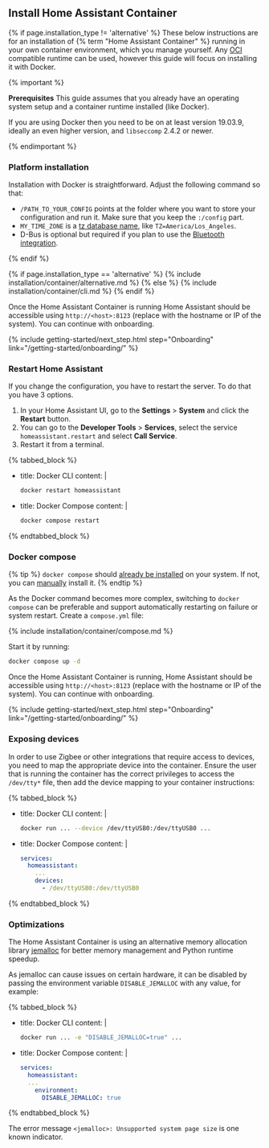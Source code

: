 ## Install Home Assistant Container

{% if page.installation_type != 'alternative' %}
These below instructions are for an installation of {% term "Home Assistant Container" %} running in your own container environment, which you manage yourself. Any [OCI](https://opencontainers.org/) compatible runtime can be used, however this guide will focus on installing it with Docker.

{% important %}

<b>Prerequisites</b>
This guide assumes that you already have an operating system setup and a container runtime installed (like Docker).

If you are using Docker then you need to be on at least version 19.03.9, ideally an even higher version, and `libseccomp` 2.4.2 or newer.

{% endimportant %}

### Platform installation

Installation with Docker is straightforward. Adjust the following command so that:

- `/PATH_TO_YOUR_CONFIG` points at the folder where you want to store your configuration and run it. Make sure that you keep the `:/config` part.
- `MY_TIME_ZONE` is a [tz database name](https://en.wikipedia.org/wiki/List_of_tz_database_time_zones), like `TZ=America/Los_Angeles`.
- D-Bus is optional but required if you plan to use the [Bluetooth integration](/integrations/bluetooth).

{% endif %}

{% if page.installation_type == 'alternative' %}
  {% include installation/container/alternative.md %}
{% else %}
  {% include installation/container/cli.md %}
{% endif %}

Once the Home Assistant Container is running Home Assistant should be accessible using `http://<host>:8123` (replace <host> with the hostname or IP of the system). You can continue with onboarding.

{% include getting-started/next_step.html step="Onboarding" link="/getting-started/onboarding/" %}

### Restart Home Assistant

If you change the configuration, you have to restart the server. To do that you have 3 options.

1. In your Home Assistant UI, go to the **Settings** > **System** and click the **Restart** button.
2. You can go to the **Developer Tools** > **Services**, select the service `homeassistant.restart` and select **Call Service**.
3. Restart it from a terminal.

{% tabbed_block %}

- title: Docker CLI
  content: |

    ```bash
    docker restart homeassistant
    ```

- title: Docker Compose
  content: |

    ```bash
    docker compose restart
    ```

{% endtabbed_block %}

### Docker compose

{% tip %}
`docker compose` should [already be installed](https://www.docker.com/blog/announcing-compose-v2-general-availability/) on your system. If not, you can [manually](https://docs.docker.com/compose/install/linux/) install it.
{% endtip %}

As the Docker command becomes more complex, switching to `docker compose` can be preferable and support automatically restarting on failure or system restart. Create a `compose.yml` file:

{% include installation/container/compose.md %}

Start it by running:

```bash
docker compose up -d
```

Once the Home Assistant Container is running, Home Assistant should be accessible using `http://<host>:8123` (replace <host> with the hostname or IP of the system). You can continue with onboarding.

{% include getting-started/next_step.html step="Onboarding" link="/getting-started/onboarding/" %}

### Exposing devices

In order to use Zigbee or other integrations that require access to devices, you need to map the appropriate device into the container. Ensure the user that is running the container has the correct privileges to access the `/dev/tty*` file, then add the device mapping to your container instructions:

{% tabbed_block %}

- title: Docker CLI
  content: |

    ```bash
    docker run ... --device /dev/ttyUSB0:/dev/ttyUSB0 ...
    ```

- title: Docker Compose
  content: |

    ```yaml
    services:
      homeassistant:
        ...
        devices:
          - /dev/ttyUSB0:/dev/ttyUSB0
    ```

{% endtabbed_block %}

### Optimizations

The Home Assistant Container is using an alternative memory allocation library [jemalloc](http://jemalloc.net/) for better memory management and Python runtime speedup.

As jemalloc can cause issues on certain hardware, it can be disabled by passing the environment variable `DISABLE_JEMALLOC` with any value, for example:

{% tabbed_block %}

- title: Docker CLI
  content: |

    ```bash
    docker run ... -e "DISABLE_JEMALLOC=true" ...
    ```

- title: Docker Compose
  content: |

    ```yaml
    services:
      homeassistant:
      ...
        environment:
          DISABLE_JEMALLOC: true
    ```

{% endtabbed_block %}

The error message `<jemalloc>: Unsupported system page size` is one known indicator.
